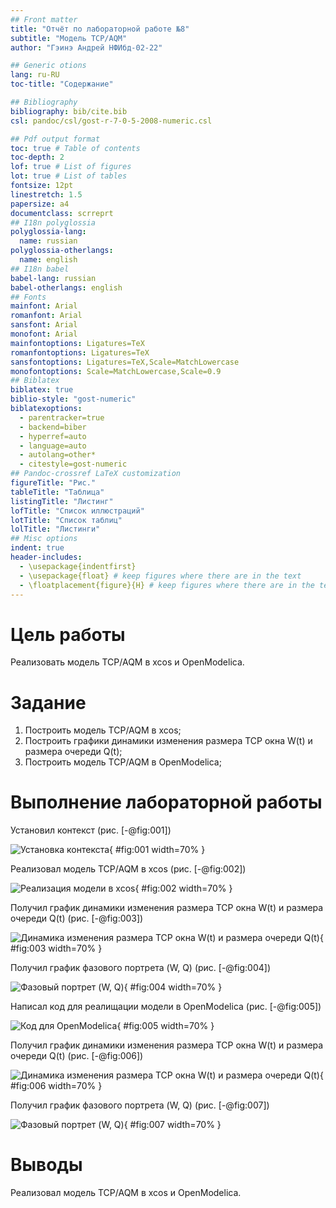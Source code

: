```yaml
---
## Front matter
title: "Отчёт по лабораторной работе №8"
subtitle: "Модель TCP/AQM"
author: "Гэинэ Андрей НФИбд-02-22"

## Generic otions
lang: ru-RU
toc-title: "Содержание"

## Bibliography
bibliography: bib/cite.bib
csl: pandoc/csl/gost-r-7-0-5-2008-numeric.csl

## Pdf output format
toc: true # Table of contents
toc-depth: 2
lof: true # List of figures
lot: true # List of tables
fontsize: 12pt
linestretch: 1.5
papersize: a4
documentclass: scrreprt
## I18n polyglossia
polyglossia-lang:
  name: russian
polyglossia-otherlangs:
  name: english
## I18n babel
babel-lang: russian
babel-otherlangs: english
## Fonts
mainfont: Arial
romanfont: Arial
sansfont: Arial
monofont: Arial
mainfontoptions: Ligatures=TeX
romanfontoptions: Ligatures=TeX
sansfontoptions: Ligatures=TeX,Scale=MatchLowercase
monofontoptions: Scale=MatchLowercase,Scale=0.9
## Biblatex
biblatex: true
biblio-style: "gost-numeric"
biblatexoptions:
  - parentracker=true
  - backend=biber
  - hyperref=auto
  - language=auto
  - autolang=other*
  - citestyle=gost-numeric
## Pandoc-crossref LaTeX customization
figureTitle: "Рис."
tableTitle: "Таблица"
listingTitle: "Листинг"
lofTitle: "Список иллюстраций"
lotTitle: "Список таблиц"
lolTitle: "Листинги"
## Misc options
indent: true
header-includes:
  - \usepackage{indentfirst}
  - \usepackage{float} # keep figures where there are in the text
  - \floatplacement{figure}{H} # keep figures where there are in the text
---
```


# Цель работы

Реализовать модель TCP/AQM в xcos и OpenModelica.

# Задание

1. Построить модель TCP/AQM в xcos;
2. Построить графики динамики изменения размера TCP окна W(t) и размера очереди Q(t);
3. Построить модель TCP/AQM в OpenModelica;

# Выполнение лабораторной работы

Установил контекст (рис. [-@fig:001])

![Установка контекста](image/1.png){ #fig:001 width=70% }

Реализовал модель TCP/AQM в xcos (рис. [-@fig:002])

![Реализация модели в xcos](image/2.png){ #fig:002 width=70% }

Получил график динамики изменения размера TCP окна W(t) и размера очереди Q(t) (рис. [-@fig:003])

![Динамика изменения размера TCP окна W(t) и размера очереди Q(t)](image/3.png){ #fig:003 width=70% }

Получил график фазового портрета (W, Q) (рис. [-@fig:004])

![Фазовый портрет (W, Q)](image/4.png){ #fig:004 width=70% }

Написал код для реалищации модели в OpenModelica (рис. [-@fig:005])

![Код для OpenModelica](image/5.png){ #fig:005 width=70% }

Получил график динамики изменения размера TCP окна W(t) и размера очереди Q(t) (рис. [-@fig:006])

![Динамика изменения размера TCP окна W(t) и размера очереди Q(t)](image/6.png){ #fig:006 width=70% }

Получил график фазового портрета (W, Q) (рис. [-@fig:007])

![Фазовый портрет (W, Q)](image/7.png){ #fig:007 width=70% }

# Выводы

Реализовал модель TCP/AQM в xcos и OpenModelica.